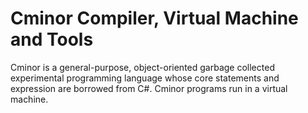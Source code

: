 Cminor Compiler, Virtual Machine and Tools
==========================================

Cminor is a general-purpose, object-oriented garbage collected experimental programming language whose core statements and expression are borrowed from C#.
Cminor programs run in a virtual machine.
